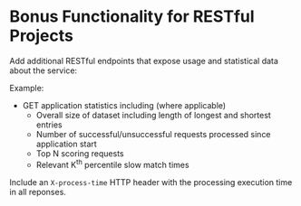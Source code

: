 # Bonus Functionality for RESTful Projects

Add additional RESTful endpoints that expose usage and statistical data about the service:

Example:

- GET application statistics including (where applicable)
  - Overall size of dataset including length of longest and shortest entries
  - Number of successful/unsuccessful requests processed since application start
  - Top N scoring requests
  - Relevant K<sup>th</sup> percentile slow match times

Include an `X-process-time` HTTP header with the processing execution time in all reponses.

